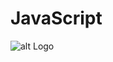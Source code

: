    # JavaScript
   
   
   

   ![alt Logo](https://seeklogo.com/images/J/javascript-logo-8892AEFCAC-seeklogo.com.png "js") 
